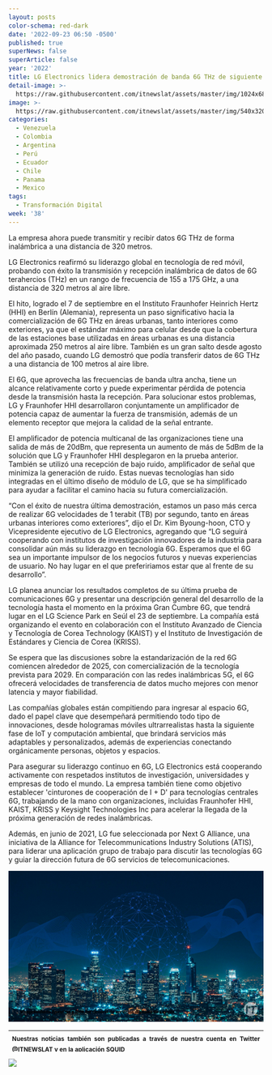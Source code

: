 ```yaml
---
layout: posts
color-schema: red-dark
date: '2022-09-23 06:50 -0500'
published: true
superNews: false
superArticle: false
year: '2022'
title: LG Electronics lidera demostración de banda 6G THz de siguiente generación
detail-image: >-
  https://raw.githubusercontent.com/itnewslat/assets/master/img/1024x680/ciudades-conectadas-g.jpg
image: >-
  https://raw.githubusercontent.com/itnewslat/assets/master/img/540x320/ciudades-conectadas-p.jpg
categories:
  - Venezuela
  - Colombia
  - Argentina
  - Perú
  - Ecuador
  - Chile
  - Panama
  - Mexico
tags:
  - Transformación Digital
week: '38'
---
```

La empresa ahora puede transmitir y recibir datos 6G THz de forma inalámbrica a una distancia de 320 metros.
 
LG Electronics reafirmó su liderazgo global en tecnología de red móvil, probando con éxito la transmisión y recepción inalámbrica de datos de 6G terahercios (THz) en un rango de frecuencia de 155 a 175 GHz, a una distancia de 320 metros al aire libre.
 
El hito, logrado el 7 de septiembre en el Instituto Fraunhofer Heinrich Hertz (HHI) en Berlín (Alemania), representa un paso significativo hacia la comercialización de 6G THz en áreas urbanas, tanto  interiores como exteriores, ya que el estándar máximo para celular desde que la cobertura de las estaciones base utilizadas en áreas urbanas es una distancia aproximada 250 metros al aire libre. También es un gran salto desde agosto del año pasado, cuando LG demostró que podía transferir datos de 6G THz a una distancia de 100 metros al aire libre.
 
El 6G, que aprovecha las frecuencias de banda ultra ancha, tiene un alcance relativamente corto y puede experimentar pérdida de potencia desde la transmisión hasta la recepción. Para solucionar estos problemas, LG y Fraunhofer HHI desarrollaron conjuntamente un amplificador de potencia capaz de aumentar la fuerza de transmisión, además de un elemento receptor que mejora la calidad de la señal entrante.
 
El amplificador de potencia multicanal de las organizaciones tiene una salida de más de 20dBm, que representa un aumento de más de 5dBm de la solución que LG y Fraunhofer HHI desplegaron en la prueba anterior. También se utilizó una recepción de bajo ruido, amplificador de señal que minimiza la generación de ruido. Estas nuevas tecnologías han sido integradas en el último diseño de módulo de LG, que se ha simplificado para ayudar a facilitar el camino hacia su futura comercialización.
 
“Con el éxito de nuestra última demostración, estamos un paso más cerca de realizar 6G velocidades de 1 terabit (TB) por segundo, tanto en áreas urbanas interiores como exteriores”, dijo el Dr. Kim Byoung-hoon, CTO y Vicepresidente ejecutivo de LG Electronics, agregando que “LG seguirá cooperando con institutos de investigación innovadores de la industria para consolidar aún más su liderazgo en tecnología 6G. Esperamos que el 6G sea un importante impulsor de los negocios futuros y nuevas experiencias de usuario. No hay lugar en el que prefeririamos estar que al frente de su desarrollo”.
 
LG planea anunciar los resultados completos de su última prueba de comunicaciones 6G y presentar una descripción general del desarrollo de la tecnología hasta el momento en la próxima Gran Cumbre 6G, que tendrá lugar en el LG Science Park en Seúl el 23 de septiembre. La compañía está organizando el evento en colaboración con el Instituto Avanzado de Ciencia y Tecnología de Corea Technology (KAIST) y el Instituto de Investigación de Estándares y Ciencia de Corea (KRISS).
 
Se espera que las discusiones sobre la estandarización de la red 6G comiencen alrededor de 2025, con comercialización de la tecnología prevista para 2029. En comparación con las redes inalámbricas 5G, el 6G ofrecerá velocidades de transferencia de datos mucho mejores con menor latencia y mayor fiabilidad.
 
Las compañías globales están compitiendo para ingresar al espacio 6G, dado el papel clave que desempeñará permitiendo todo tipo de innovaciones, desde hologramas móviles ultrarrealistas hasta la siguiente fase de IoT y computación ambiental, que brindará servicios más adaptables y personalizados, además de experiencias conectando orgánicamente personas, objetos y espacios.
 
Para asegurar su liderazgo continuo en 6G, LG Electronics está cooperando activamente con respetados institutos de investigación, universidades y empresas de todo el mundo. La empresa también tiene como objetivo establecer 'cinturones de cooperación de I + D' para tecnologías centrales 6G, trabajando de la mano con organizaciones, incluidas Fraunhofer HHI, KAIST, KRISS y Keysight Technologies Inc para acelerar la llegada de la próxima generación de redes inalámbricas.
 
Además, en junio de 2021, LG fue seleccionada por Next G Alliance, una iniciativa de la Alliance for Telecommunications Industry Solutions (ATIS), para liderar una aplicación grupo de trabajo para discutir las tecnologías 6G y guiar la dirección futura de 6G servicios de telecomunicaciones.
 
![](https://raw.githubusercontent.com/itnewslat/assets/master/img/540x320/ciudades-conectadas-p.jpg)

<table style="height: 42px;" width="569">
<tbody>
<tr>
<td style="text-align: justify;"><sub><strong>Nuestras noticias también son publicadas a través de nuestra cuenta en Twitter <a href="https://twitter.com/itnewslat?lang=es">@ITNEWSLAT</a> y en la aplicación <a href="https://squidapp.co/en/">SQUID</a></strong></sub></td>
</tr>
</tbody>
</table>

<img src="https://tracker.metricool.com/c3po.jpg?hash=56f88a41e39ab42c063cc51676587a04"/>


